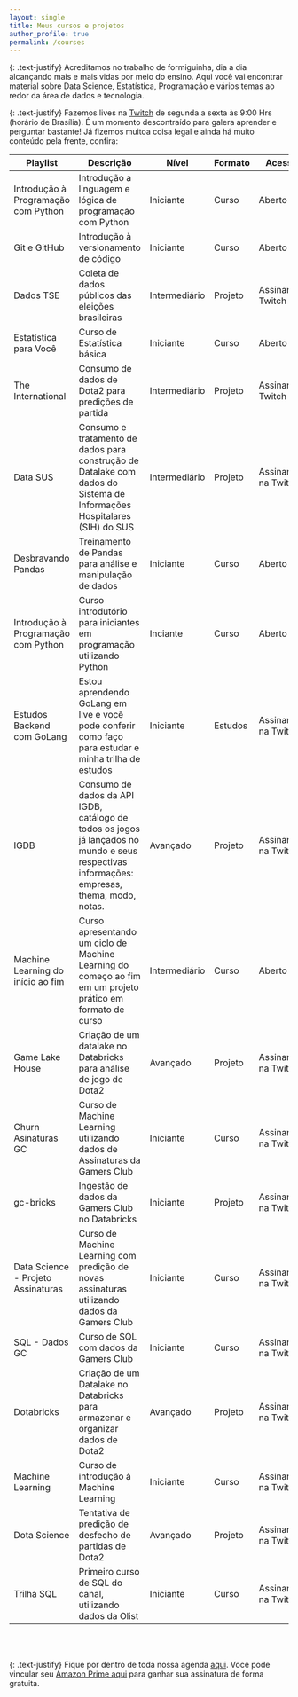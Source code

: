 ```yaml
---
layout: single
title: Meus cursos e projetos
author_profile: true
permalink: /courses
---
```


{: .text-justify}
Acreditamos no trabalho de formiguinha, dia a dia alcançando mais e mais vidas por meio do ensino. Aqui você vai encontrar material sobre Data Science, Estatística, Programação e vários temas ao redor da área de dados e tecnologia.

{: .text-justify}
Fazemos lives na [Twitch](https://twitch.tv/teomewhy) de segunda a sexta às 9:00 Hrs (horário de Brasília). É um momento descontraído para galera aprender e perguntar bastante! Já fizemos muitoa coisa legal e ainda há muito conteúdo pela frente, confira:

|Playlist|Descrição|Nível|Formato|Acesso|Link|
|---|---|---|---|---|---|
|Introdução à Programação com Python| Introdução a linguagem e lógica de programação com Python|Iniciante|Curso|Aberto|[Twitch](https://www.twitch.tv/collections/ifV7zaeStxdLGg) / [YouTube](https://youtube.com/playlist?list=PLvlkVRRKOYFRXdquucikNbwYeFzzzYIGb&si=vo6SPepASfL0UkXR)|
|Git e GitHub|Introdução à versionamento de código|Iniciante|Curso|Aberto|[Twitch](https://www.twitch.tv/collections/0Y_K7vMBsRf4mw) / [YouTube](https://youtube.com/playlist?list=PLvlkVRRKOYFQ3cfYPjLeQ0KvrQ8bG5H11&si=PsaP0KviQYsDxVOc)|
|Dados TSE|Coleta de dados públicos das eleições brasileiras|Intermediário|Projeto|Assinantes Twitch|[Twitch](https://www.twitch.tv/collections/wO90seh_qxeyTA)|
|Estatística para Você|Curso de Estatística básica|Iniciante|Curso|Aberto|[Twitch](https://www.twitch.tv/collections/GnvvyiEhhBdCuA)|
|The International|Consumo de dados de Dota2 para predições de partida|Intermediário|Projeto|Assinantes Twitch|[Twitch](https://www.twitch.tv/collections/3DNdc7JXdxccWg)|
|Data SUS|Consumo e tratamento de dados para construção de Datalake com dados do Sistema de Informações Hospitalares (SIH) do SUS|Intermediário|Projeto|Assinante na Twitch|[Twitch](https://www.twitch.tv/collections/E82inP8ZcRfmWg)|
|Desbravando Pandas|Treinamento de Pandas para análise e manipulação de dados|Iniciante|Curso|Aberto|[Twitch](https://www.twitch.tv/collections/Y1BKVydmeRe1YQ)|
|Introdução à Programação com Python|Curso introdutório para iniciantes em programação utilizando Python|Inciante|Curso|Aberto|[Twitch](https://www.twitch.tv/collections/KsRwA0OEbhd_Gw)|
|Estudos Backend com GoLang|Estou aprendendo GoLang em live e você pode conferir como faço para estudar e minha trilha de estudos|Iniciante|Estudos|Assinante na Twitch|[Twitch](https://www.twitch.tv/collections/AyJXQs-3bhfPGQ)|
|IGDB|Consumo de dados da API IGDB, catálogo de todos os jogos já lançados no mundo e seus respectivas informações: empresas, thema, modo, notas.|Avançado|Projeto|Assinante na Twitch|[Twitch](https://www.twitch.tv/collections/D8xJ12cDZBe_lQ)|
|Machine Learning do início ao fim|Curso apresentando um ciclo de Machine Learning do começo ao fim em um projeto prático em formato de curso|Intermediário|Curso|Aberto|[Twitch](https://www.twitch.tv/collections/sG1UU3C2UheIPg)|
|Game Lake House|Criação de um datalake no Databricks para análise de jogo de Dota2|Avançado|Projeto|Assinante na Twitch|[Twitch](https://www.twitch.tv/collections/MpD-VQopEBfOog)|
|Churn Asinaturas GC|Curso de Machine Learning utilizando dados de Assinaturas da Gamers Club |Iniciante|Curso|Assinante na Twitch|[Twitch](https://www.twitch.tv/collections/-iVyOjw2ARc93A)|
|gc-bricks|Ingestão de dados da Gamers Club no Databricks|Iniciante|Projeto|Assinante na Twitch|[Twitch](https://www.twitch.tv/collections/RfkhG2pJ7xY2TA)|
|Data Science - Projeto Assinaturas|Curso de Machine Learning com predição de novas assinaturas utilizando dados da Gamers Club|Iniciante|Curso|Assinante na Twitch|[Twitch](https://www.twitch.tv/collections/xDcbIHun4xYMFA)|
|SQL - Dados GC|Curso de SQL com dados da Gamers Club|Iniciante|Curso|Assinante na Twitch|[Twitch](https://www.twitch.tv/collections/1GD1BC-Y3BbhgA)|
|Dotabricks|Criação de um Datalake no Databricks para armazenar e organizar dados de Dota2|Avançado|Projeto|Assinante na Twitch|[Twitch](https://www.twitch.tv/collections/t625I7F_0RZKMg)|
|Machine Learning|Curso de introdução à Machine Learning|Iniciante|Curso|Assinante na Twitch|[Twitch](https://www.twitch.tv/collections/vrRnPxxEgxYPpg)|
|Dota Science|Tentativa de predição de desfecho de partidas de Dota2|Avançado|Projeto|Assinante na Twitch|[Twitch](https://www.twitch.tv/collections/eiQxhCffdBapKQ)|
|Trilha SQL|Primeiro curso de SQL do canal, utilizando dados da Olist|Iniciante|Curso|Assinante na Twitch|[Twitch](https://www.twitch.tv/collections/IkuI3yO-ShZO-g)|

<br/><br/>

{: .text-justify}
Fique por dentro de toda nossa agenda [aqui](/schedule). Você pode vincular seu [Amazon Prime aqui](https://twitch.amazon.com/tp) para ganhar sua assinatura de forma gratuita.

